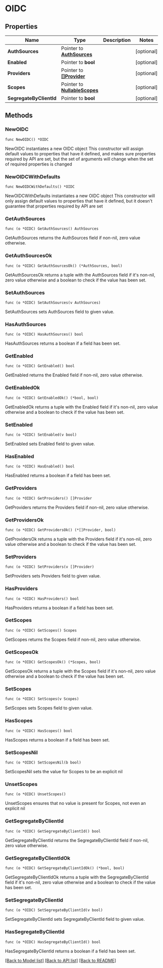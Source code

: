 # OIDC

## Properties

Name | Type | Description | Notes
------------ | ------------- | ------------- | -------------
**AuthSources** | Pointer to [**AuthSources**](AuthSources.md) |  | [optional] 
**Enabled** | Pointer to **bool** |  | [optional] 
**Providers** | Pointer to [**[]Provider**](Provider.md) |  | [optional] 
**Scopes** | Pointer to [**NullableScopes**](Scopes.md) |  | [optional] 
**SegregateByClientId** | Pointer to **bool** |  | [optional] 

## Methods

### NewOIDC

`func NewOIDC() *OIDC`

NewOIDC instantiates a new OIDC object
This constructor will assign default values to properties that have it defined,
and makes sure properties required by API are set, but the set of arguments
will change when the set of required properties is changed

### NewOIDCWithDefaults

`func NewOIDCWithDefaults() *OIDC`

NewOIDCWithDefaults instantiates a new OIDC object
This constructor will only assign default values to properties that have it defined,
but it doesn't guarantee that properties required by API are set

### GetAuthSources

`func (o *OIDC) GetAuthSources() AuthSources`

GetAuthSources returns the AuthSources field if non-nil, zero value otherwise.

### GetAuthSourcesOk

`func (o *OIDC) GetAuthSourcesOk() (*AuthSources, bool)`

GetAuthSourcesOk returns a tuple with the AuthSources field if it's non-nil, zero value otherwise
and a boolean to check if the value has been set.

### SetAuthSources

`func (o *OIDC) SetAuthSources(v AuthSources)`

SetAuthSources sets AuthSources field to given value.

### HasAuthSources

`func (o *OIDC) HasAuthSources() bool`

HasAuthSources returns a boolean if a field has been set.

### GetEnabled

`func (o *OIDC) GetEnabled() bool`

GetEnabled returns the Enabled field if non-nil, zero value otherwise.

### GetEnabledOk

`func (o *OIDC) GetEnabledOk() (*bool, bool)`

GetEnabledOk returns a tuple with the Enabled field if it's non-nil, zero value otherwise
and a boolean to check if the value has been set.

### SetEnabled

`func (o *OIDC) SetEnabled(v bool)`

SetEnabled sets Enabled field to given value.

### HasEnabled

`func (o *OIDC) HasEnabled() bool`

HasEnabled returns a boolean if a field has been set.

### GetProviders

`func (o *OIDC) GetProviders() []Provider`

GetProviders returns the Providers field if non-nil, zero value otherwise.

### GetProvidersOk

`func (o *OIDC) GetProvidersOk() (*[]Provider, bool)`

GetProvidersOk returns a tuple with the Providers field if it's non-nil, zero value otherwise
and a boolean to check if the value has been set.

### SetProviders

`func (o *OIDC) SetProviders(v []Provider)`

SetProviders sets Providers field to given value.

### HasProviders

`func (o *OIDC) HasProviders() bool`

HasProviders returns a boolean if a field has been set.

### GetScopes

`func (o *OIDC) GetScopes() Scopes`

GetScopes returns the Scopes field if non-nil, zero value otherwise.

### GetScopesOk

`func (o *OIDC) GetScopesOk() (*Scopes, bool)`

GetScopesOk returns a tuple with the Scopes field if it's non-nil, zero value otherwise
and a boolean to check if the value has been set.

### SetScopes

`func (o *OIDC) SetScopes(v Scopes)`

SetScopes sets Scopes field to given value.

### HasScopes

`func (o *OIDC) HasScopes() bool`

HasScopes returns a boolean if a field has been set.

### SetScopesNil

`func (o *OIDC) SetScopesNil(b bool)`

 SetScopesNil sets the value for Scopes to be an explicit nil

### UnsetScopes
`func (o *OIDC) UnsetScopes()`

UnsetScopes ensures that no value is present for Scopes, not even an explicit nil
### GetSegregateByClientId

`func (o *OIDC) GetSegregateByClientId() bool`

GetSegregateByClientId returns the SegregateByClientId field if non-nil, zero value otherwise.

### GetSegregateByClientIdOk

`func (o *OIDC) GetSegregateByClientIdOk() (*bool, bool)`

GetSegregateByClientIdOk returns a tuple with the SegregateByClientId field if it's non-nil, zero value otherwise
and a boolean to check if the value has been set.

### SetSegregateByClientId

`func (o *OIDC) SetSegregateByClientId(v bool)`

SetSegregateByClientId sets SegregateByClientId field to given value.

### HasSegregateByClientId

`func (o *OIDC) HasSegregateByClientId() bool`

HasSegregateByClientId returns a boolean if a field has been set.


[[Back to Model list]](../README.md#documentation-for-models) [[Back to API list]](../README.md#documentation-for-api-endpoints) [[Back to README]](../README.md)


